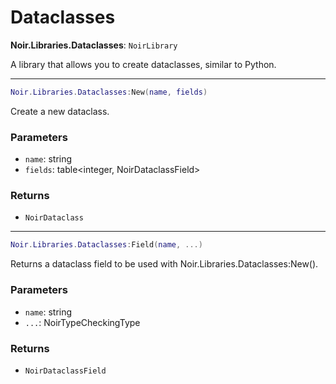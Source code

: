 # Dataclasses

**Noir.Libraries.Dataclasses**: `NoirLibrary`

A library that allows you to create dataclasses, similar to Python.

---

```lua
Noir.Libraries.Dataclasses:New(name, fields)
```
Create a new dataclass.

### Parameters
- `name`: string
- `fields`: table<integer, NoirDataclassField>
### Returns
- `NoirDataclass`

---

```lua
Noir.Libraries.Dataclasses:Field(name, ...)
```
Returns a dataclass field to be used with Noir.Libraries.Dataclasses:New().

### Parameters
- `name`: string
- `...`: NoirTypeCheckingType
### Returns
- `NoirDataclassField`